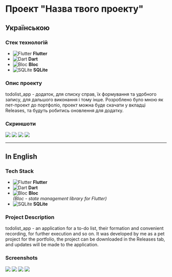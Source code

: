 # Проект "Назва твого проекту"

## Українською

### Стек технологій
- ![Flutter](https://img.icons8.com/color/48/000000/flutter.png) **Flutter**
- ![Dart](https://img.icons8.com/color/48/000000/dart.png) **Dart**
- ![Bloc](https://img.icons8.com/ios-filled/50/000000/stack-of-photos.png) **Bloc**  
- ![SQLite](https://img.icons8.com/ios-filled/50/000000/sqlite.png) **SQLite**

### Опис проекту
todolist_app - додаток, для списку справ, їх формування та удобного запису, для дальшого виконання і тому інше. Розроблено було мною як пет-проект до портфоліо, проект можна буде скачати у вкладці Releases, та будуть робитись оновлення для додатку.

### Скриншоти
![](img/Description\photo_2025-04-13_20-15-34.jpg)
![](img/Description\photo_2025-04-13_20-15-31.jpg)
![](img/Description\photo_2025-04-13_20-15-29.jpg)
![](img/Description\photo_2025-04-13_20-15-38.jpg)

---

## In English

### Tech Stack
- ![Flutter](https://img.icons8.com/color/48/000000/flutter.png) **Flutter**
- ![Dart](https://img.icons8.com/color/48/000000/dart.png) **Dart**
- ![Bloc](https://img.icons8.com/ios-filled/50/000000/stack-of-photos.png) **Bloc**  
  *(Bloc - state management library for Flutter)*
- ![SQLite](https://img.icons8.com/ios-filled/50/000000/sqlite.png) **SQLite**

### Project Description
todolist_app - an application for a to-do list, their formation and convenient recording, for further execution and so on. It was developed by me as a pet project for the portfolio, the project can be downloaded in the Releases tab, and updates will be made to the application.
### Screenshots
![](img/Description\photo_2025-04-13_20-15-34.jpg)
![](img/Description\photo_2025-04-13_20-15-31.jpg)
![](img/Description\photo_2025-04-13_20-15-29.jpg)
![](img/Description\photo_2025-04-13_20-15-38.jpg)
